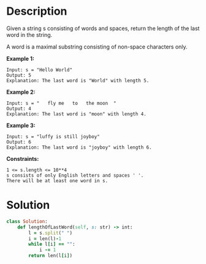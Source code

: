 # Description
Given a string s consisting of words and spaces, return the length of the last word in the string.

A word is a maximal substring consisting of non-space characters only.

**Example 1:**
```
Input: s = "Hello World"
Output: 5
Explanation: The last word is "World" with length 5.
```
**Example 2:**
```
Input: s = "   fly me   to   the moon  "
Output: 4
Explanation: The last word is "moon" with length 4.
```
**Example 3:**
```
Input: s = "luffy is still joyboy"
Output: 6
Explanation: The last word is "joyboy" with length 6.
```
**Constraints:**
```
1 <= s.length <= 10**4
s consists of only English letters and spaces ' '.
There will be at least one word in s.
```
# Solution
```ruby
class Solution:
    def lengthOfLastWord(self, s: str) -> int:
        l = s.split(" ")
        i = len(l)-1
        while l[i] == "":
            i -= 1
        return len(l[i])
```
